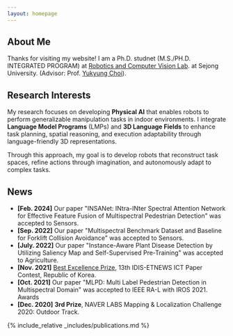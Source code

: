 ```yaml
---
layout: homepage
---
```


## About Me

Thanks for visiting my website!
I am a Ph.D. studnet (M.S./PH.D. INTEGRATED PROGRAM) at [Robotics and Computer Vision Lab](https://www.rcv.sejong.ac.kr/). at Sejong University. (Advisor: Prof. [Yukyung Choi](https://scholar.google.com/citations?user=vMrPtrAAAAAJ&hl=en)).

## Research Interests

My research focuses on developing **Physical AI** that enables robots to perform generalizable manipulation tasks in indoor environments. I integrate **Language Model Programs** (LMPs) and **3D Language Fields** to enhance task planning, spatial reasoning, and execution adaptability through language-friendly 3D representations.

Through this approach, my goal is to develop robots that reconstruct task spaces, refine actions through imagination, and autonomously adapt to complex tasks.

## News

- **[Feb. 2024]** Our paper "INSANet: INtra-INter Spectral Attention Network for Effective Feature Fusion of Multispectral Pedestrian Detection" was accepted to Sensors.
- **[Sep. 2022]** Our paper "Multispectral Benchmark Dataset and Baseline for Forklift Collision Avoidance" was accepted to Sensors.
- **[July. 2022]** Our paper "Instance-Aware Plant Disease Detection by Utilizing Saliency Map and Self-Supervised Pre-Training" was accepted to Agriculture.
- **[Nov. 2021]** [Best Excellence Prize](https://m.ekn.kr/view.php?key=20220117010002627), 13th IDIS-ETNEWS ICT Paper Contest, Republic of Korea.
- **[Oct. 2021]** Our paper "MLPD: Multi Label Pedestrian Detection in Multispectral Domain" was accepted to IEEE RA-L with IROS 2021.
Awards
- **[Dec. 2020]** **3rd Prize**, NAVER LABS Mapping & Localization Challenge 2020: Outdoor Track.
  
{% include_relative _includes/publications.md %}
